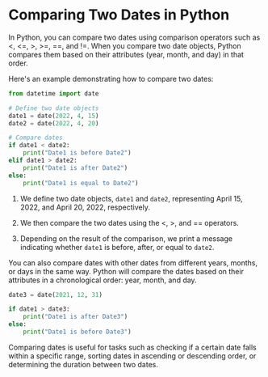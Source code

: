 # Comparing Two Dates in Python

In Python, you can compare two dates using comparison operators such as <, <=, >, >=, ==, and !=. When you compare two date objects, Python compares them based on their attributes (year, month, and day) in that order.

Here's an example demonstrating how to compare two dates:

```python
from datetime import date

# Define two date objects
date1 = date(2022, 4, 15)
date2 = date(2022, 4, 20)

# Compare dates
if date1 < date2:
    print("Date1 is before Date2")
elif date1 > date2:
    print("Date1 is after Date2")
else:
    print("Date1 is equal to Date2")
```

1. We define two date objects, `date1` and `date2`, representing April 15, 2022, and April 20, 2022, respectively.

2. We then compare the two dates using the <, >, and == operators.

3. Depending on the result of the comparison, we print a message indicating whether `date1` is before, after, or equal to `date2`.

You can also compare dates with other dates from different years, months, or days in the same way. Python will compare the dates based on their attributes in a chronological order: year, month, and day.

```python
date3 = date(2021, 12, 31)

if date1 > date3:
    print("Date1 is after Date3")
else:
    print("Date1 is before Date3")
```

Comparing dates is useful for tasks such as checking if a certain date falls within a specific range, sorting dates in ascending or descending order, or determining the duration between two dates.
